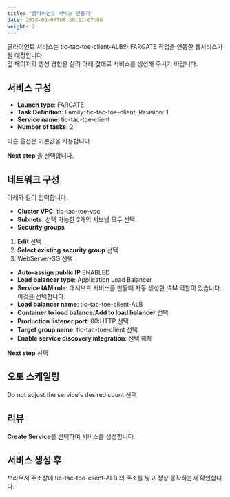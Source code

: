 ```yaml
---
title: "클라이언트 서비스 만들기"
date: 2018-08-07T08:30:11-07:00
weight: 2
---
```


클라이언트 서비스는 tic-tac-toe-client-ALB와 FARGATE 작업을 연동한 웹서비스가 될 예정입니다.<br>
앞 페이지의 생성 경험을 살려 아래 값대로 서비스를 생성해 주시기 바랍니다.

## 서비스 구성

* **Launch type**: FARGATE
* **Task Definition**: Family: tic-tac-toe-client, Revision: 1
* **Service name**: tic-tac-toe-client
* **Number of tasks**: 2

다른 옵션은 기본값을 사용합니다.

**Next step** 을 선택합니다.


## 네트워크 구성

아래와 같이 입력합니다.

* **Cluster VPC**: tic-tac-toe-vpc
* **Subnets**: 선택 가능한 2개의 서브넷 모두 선택
* **Security groups**
 1. **Edit** 선택
 1. **Select existing security group** 선택
 1. WebServer-SG 선택
* **Auto-assign public IP** ENABLED
* **Load balancer type**: Application Load Balancer
* **Service IAM role**: 대시보드 서비스를 만들때 자동 생성한 IAM 역할이 있습니다. 이것을 선택합니다.
* **Load balancer name**: tic-tac-toe-client-ALB
* **Container to load balance**/**Add to load balancer** 선택
* **Production listener port**: 80:HTTP 선택
* **Target group name**: tic-tac-toe-client 선택
* **Enable service discovery integration**: 선택 해체

**Next step** 선택

## 오토 스케일링

Do not adjust the service's desired count 선택

## 리뷰

**Create Service**를 선택하여 서비스를 생성합니다.


## 서비스 생성 후

브라우저 주소창에 tic-tac-toe-client-ALB 의 주소를 넣고 정상 동작하는지 확인합니다.

